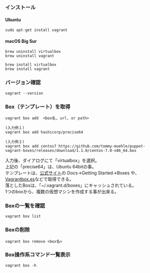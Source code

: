 ### インストール

#### Ubuntu
```
sudo apt-get install vagrant
```

#### macOS Big Sur
```
brew uninstall virtualbox
brew uninstall vagrant

brew install virtualbox
brew install vagrant
```

### バージョン確認
```
vagrant --version
```

### Box（テンプレート）を取得
```
vagrant box add  <box名, url, or path>

(入力例１)
vagrant box add hashicorp/precise64

(入力例２)
vagrant box add centos7 https://github.com/tommy-muehle/puppet-vagrant-boxes/releases/download/1.1.0/centos-7.0-x86_64.box
```
入力後、ダイアログにて「virtualbox」を選択。　　  
上記の「precise64」は、Ubuntu 64bitの事。  
テンプレートは、[公式サイト](https://www.vagrantup.com/)の Docs→Getting Started→Boxes や、
[Vagrantbox.es](http://www.vagrantbox.es/)などで取得できる。  
落としたBoxは、「~/.vagrant.d/boxes」にキャッシュされている。  
1つのboxから、複数の仮想マシンを作成する事が出来る。  


### Boxの一覧を確認
```
vagrant box list
```

### Boxの削除
```
vagrant box remove <box名>
```

### Box操作系コマンド一覧表示
```
vagrant box -h
```
